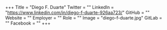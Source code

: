 +++
Title = "Diego F. Duarte"
Twitter = ""
LinkedIn = "https://www.linkedin.com/in/diego-f-duarte-926aa723/"
GitHub = ""
Website = ""
Employer = ""
Role = ""
Image = "diego-f-duarte.jpg"
GitLab = ""
Facebook = ""
+++
